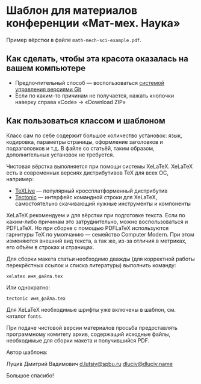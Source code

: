 Шаблон для материалов конференции «Мат-мех. Наука»
==================================================

Пример вёрстки в файле `math-mech-sci-example.pdf`.

Как сделать, чтобы эта красота оказалась на вашем компьютере
------------------------------------------------------------

* Предпочтительный способ — воспользоваться [системой управления версиями Git](https://git-scm.com/)
* Если по каким-то причинам не получается, нажать кнопочки наверху справа «Code» → «Download ZIP»

Как пользоваться классом и шаблоном
-----------------------------------

Класс  сам  по  себе  содержит  большое  количество  установок:  язык,
кодировка, параметры страницы, оформление заголовков и подзаголовков и
т.д. В  файле со статьёй,  таким образом, дополнительных  установок не
требуется.

Чистовая вёрстка выполняется при помощи системы XeLaTeX.
XeLaTeX есть в современных версиях дистрибутивов TeX для всех ОС, например:

* [TeXLive](https://www.tug.org/texlive/) — популярный кроссплатформенный дистрибутив
* [Tectonic](https://tectonic-typesetting.github.io/) — интерфейс командной строки для XeLaTeX, самостоятельно скачивающий нужные инструменты и компоненты

XeLaTeX рекомендуем и для вёрстки при подготовке текста. Если по каким-либо
причинам это затруднительно, можно воспользоваться и PDFLaTeX.
Но при  сборке с помощью  PDFLaTeX используются гарнитуры  TeX по
умолчанию — семейство Computer  Modern. При этом  изменяются внешний
вид текста, а так же, из-за отличия  в метриках, его объём в строках и
страницах.

Для  сборки макета  статьи  необходимо дважды  (для корректной  работы
перекрёстных ссылок и списка литературы) выполнить команду:

    xelatex имя_файла.tex

Или однократно:

    tectonic имя_файла.tex

Для XeLaTeX необходимые шрифты уже включены в шаблон, см. каталог `fonts`.

При   подаче   чистовой   версии  материалов   просьба   предоставлять
программному  комитету архив,  содержащий исходные  файлы, необходимые
для сборки макета и получившийся PDF.

Автор шаблона:

Луцив Дмитрий Вадимович
d.lutsiv@spbu.ru
dluciv@dluciv.name

Большое спасибо!
